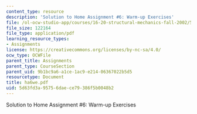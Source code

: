 ```yaml
---
content_type: resource
description: 'Solution to Home Assignment #6: Warm-up Exercises'
file: /ol-ocw-studio-app/courses/16-20-structural-mechanics-fall-2002/5d63fd3a95756daece79386f5b0048b2_ha6we.pdf
file_size: 122164
file_type: application/pdf
learning_resource_types:
- Assignments
license: https://creativecommons.org/licenses/by-nc-sa/4.0/
ocw_type: OCWFile
parent_title: Assignments
parent_type: CourseSection
parent_uid: 9b1bc9a6-a1ce-1ac9-e214-06367022b5d5
resourcetype: Document
title: ha6we.pdf
uid: 5d63fd3a-9575-6dae-ce79-386f5b0048b2
---
```

Solution to Home Assignment #6: Warm-up Exercises